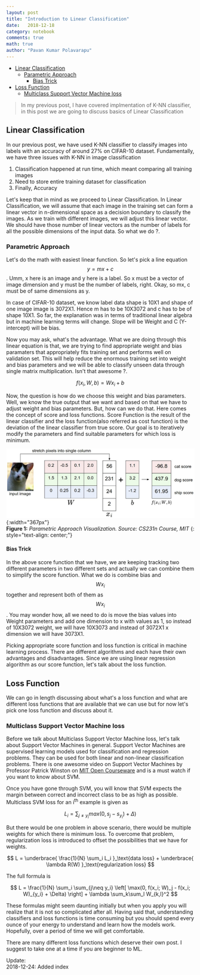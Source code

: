 ```yaml
---
layout: post
title: "Introduction to Linear Classification"
date:   2018-12-18
category: notebook
comments: true
math: true
author: "Pavan Kumar Polavarapu"
---
```

- [Linear Classification](#linear-classification) 
    - [Parametric Approach](#parametric-approach)
        - [Bias Trick](#bias-trick)
- [Loss Function](#loss-function)  
    - [Multiclass Support Vector Machine loss](#multiclass-support-vector-machine-loss)

> In my previous post, I have covered implmentation of K-NN classifier, in this post we are going to discuss basics of Linear Classification

## Linear Classification

In our previous post, we have used K-NN classifier to classify images into labels with an accuracy of around 27% on CIFAR-10 dataset. Fundamentally, we have three issues with K-NN in image classification 
1. Classification happened at run time, which meant comparing all training images
2. Need to store entire training dataset for classification
3. Finally, Accuracy

Let's keep that in mind as we proceed to Linear Classification. In Linear Classification, we will assume that each image in the training set can form a linear vector in n-dimensional space as a decision boundary to classify the images. As we train with different images, we will adjust this linear vector. We should have those number of linear vectors as the number of labels for all the possible dimensions of the input data. So what we do ?.

### Parametric Approach

Let's do the math with easiest linear function. So let's pick a line equation $$ y = mx + c $$. Umm, x here is an image and y here is a label. So x must be a vector of image dimension and y must be the number of labels, right. Okay, so mx, c must be of same dimensions as y. 

In case of CIFAR-10 dataset, we know label data shape is 10X1 and shape of one image image is 3072X1. Hence m has to be 10X3072 and c has to be of shape 10X1. So far, the explanation was in terms of traditional linear algebra but in machine learning terms will change. Slope will be Weight and C (Y-intercept) will be bias.

Now you may ask, what's the advantage. What we are doing through this linear equation is that, we are trying to find appropriate weight and bias paramaters that appropriately fits training set and performs well on validation set. This will help reduce the enormous training set into weight and bias parameters and we will be able to classify unseen data through single matrix multiplication. Isn't that awesome ?.

$$ f(x_{i}, W, b) = Wx_{i} + b $$


Now, the question is how do we choose this weight and bias parameters. Well, we know the true output that we want and based on that we have to adjust weight and bias parameters. But, how can we do that. Here comes the concept of score and loss functions. Score Function is the result of the linear classifier and the loss function(also referred as cost function) is the deviation of the linear classifier from true score. Our goal is to iteratively modify the parameters and find suitable parameters for which loss is minimum.


![Parametric Approach Example](/assets/notebook-images/linear-parametric/imagemap.jpg){:width="367px"}  
__Figure 1:__ _Parametric Approach Visualization. Source: CS231n Course, MIT_
{: style="text-align: center;"}

#### Bias Trick
In the above score function that we have, we are keeping tracking two different parameters in two different sets and actually we can combine them to simplify the score function. What we do is combine bias and $$ Wx_{i} $$ together and represent both of them as $$ Wx_{i} $$. You may wonder how, all we need to do is move the bias values into Weight parameters and add one dimension to x with values as 1, so instead of 10X3072 weight, we will have 10X3073 and instead of 3072X1 x dimension we will have 3073X1.


Picking appropriate score function and loss function is critical in machine learning process. There are different algorithms and each have their own advantages and disadvantages. Since we are using linear regression algorithm as our score function, let's talk about the loss function.

## Loss Function

We can go in length discussing about what's a loss function and what are different loss functions that are available that we can use but for now let's pick one loss function and discuss about it. 

### Multiclass Support Vector Machine loss

Before we talk about Multiclass Support Vector Machine loss, let's talk about Support Vector Machines in general. Support Vector Machines are supervised learning models used for classification and regression problems. They can be used for both linear and non-linear classification problems. There is one awesome video on Support Vector Machines by Professor Patrick Winston on [MIT Open Courseware](https://www.youtube.com/watch?v=_PwhiWxHK8o) and is a must watch if you want to know about SVM.

Once you have gone through SVM, you will know that SVM expects the margin between correct and incorrect class to be as high as possible. Multiclass SVM loss for an i<sup>th</sup> example is given as 

$$ L_{i} = \sum_{j \ne y_{i}}max(0, s_{j}-s_{y_{i}}) + \Delta ) $$

But there would be one problem in above scenario, there would be multiple weights for which there is minimum loss. To overcome that problem, regularization loss is introduced to offset the possibilities that we have for weights.

$$ L =  \underbrace{ \frac{1}{N} \sum_i L_i }_\text{data loss} + \underbrace{ \lambda R(W) }_\text{regularization loss} $$

The full formula is 

$$ L = \frac{1}{N} \sum_i \sum_{j\neq y_i} \left[ \max(0, f(x_i; W)_j - f(x_i; W)_{y_i} + \Delta) \right] + \lambda \sum_k\sum_l W_{k,l}^2 $$

These formulas might seem daunting initially but when you apply you will realize that it is not so complicated after all. Having said that, understanding classifiers and loss functions is time consuming but you should spend every ounce of your energy to understand and learn how the models work. Hopefully, over a period of time we will get comfortable.

There are many different loss functions which deserve their own post. I suggest to take one at a time if you are beginner to ML.  

Update:  
2018-12-24: Added index